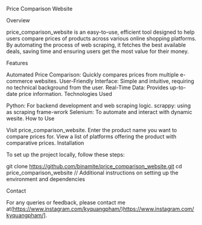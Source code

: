 Price Comparison Website

Overview

price_comparison_website is an easy-to-use, efficient tool designed to help users compare prices of products across various online shopping platforms. By automating the process of web scraping, it fetches the best available deals, saving time and ensuring users get the most value for their money.

Features

Automated Price Comparison: Quickly compares prices from multiple e-commerce websites.
User-Friendly Interface: Simple and intuitive, requiring no technical background from the user.
Real-Time Data: Provides up-to-date price information.
Technologies Used

Python: For backend development and web scraping logic.
scrappy: using as scraping frame-wrork
Selenium: To automate and interact with dynamic wesite.
How to Use

Visit price_comparison_website.
Enter the product name you want to compare prices for.
View a list of platforms offering the product with comparative prices.
Installation

To set up the project locally, follow these steps:

git clone https://github.com/binamite/price_comparison_website.git
cd price_comparison_website
// Additional instructions on setting up the environment and dependencies

Contact

For any queries or feedback, please contact me at(https://www.instagram.com/kyquangpham/)https://www.instagram.com/kyquangpham/].
